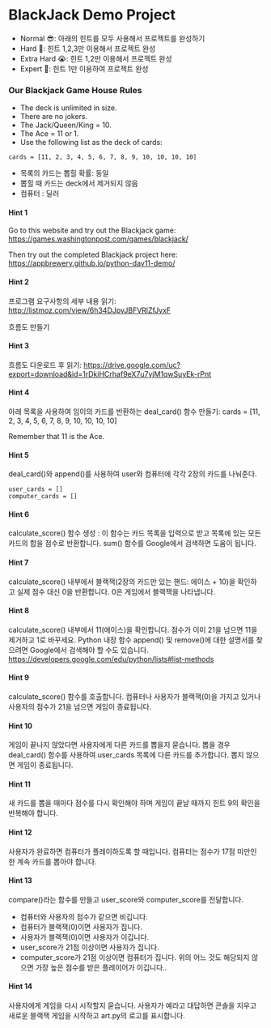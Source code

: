# BlackJack Demo Project

* Normal 😎: 아래의 힌트를 모두 사용해서 프로젝트를 완성하기
* Hard 🤔: 힌트 1,2,3만 이용해서 프로젝트 완성
* Extra Hard 😭: 힌트 1,2만 이용해서 프로젝트 완성
* Expert 🤯: 힌트 1만 이용하여 프로젝트 완성

### Our Blackjack Game House Rules
* The deck is unlimited in size.
* There are no jokers.
* The Jack/Queen/King = 10.
* The Ace = 11 or 1.
* Use the following list as the deck of cards:
```
cards = [11, 2, 3, 4, 5, 6, 7, 8, 9, 10, 10, 10, 10]
```
* 목록의 카드는 뽑힐 확률: 동일
* 뽑힐 때 카드는 deck에서 제거되지 않음
* 컴퓨터 : 딜러
 
#### Hint 1 
Go to this website and try out the Blackjack game:
https://games.washingtonpost.com/games/blackjack/


Then try out the completed Blackjack project here:
https://appbrewery.github.io/python-day11-demo/

#### Hint 2 
프로그램 요구사항의 세부 내용 읽기:
http://listmoz.com/view/6h34DJpvJBFVRlZfJvxF

흐름도 만들기

#### Hint 3 
흐름도 다운로드 후 읽기:
https://drive.google.com/uc?export=download&id=1rDkiHCrhaf9eX7u7yjM1qwSuyEk-rPnt

#### Hint 4 
아래 목록을 사용하여 임이의 카드를 반환하는 deal_card() 함수 만들기:
cards = [11, 2, 3, 4, 5, 6, 7, 8, 9, 10, 10, 10, 10]

Remember that 11 is the Ace.

#### Hint 5 
deal_card()와 append()를 사용하여 user와 컴퓨터에 각각 2장의 카드를 나눠준다.
```
user_cards = []
computer_cards = []
```

#### Hint 6 
calculate_score() 함수 생성 : 이 함수는 카드 목록을 입력으로 받고 목록에 있는 모든 카드의 합을 점수로 반환합니다. sum() 함수를 Google에서 검색하면 도움이 됩니다.

#### Hint 7 
calculate_score() 내부에서 블랙잭(2장의 카드만 있는 핸드: 에이스 + 10)을 확인하고 실제 점수 대신 0을 반환합니다. 0은 게임에서 블랙잭을 나타냅니다.

#### Hint 8 
calculate_score() 내부에서 11(에이스)을 확인합니다. 점수가 이미 21을 넘으면 11을 제거하고 1로 바꾸세요. Python 내장 함수 append() 및 remove()에 대한 설명서를 찾으려면 Google에서 검색해야 할 수도 있습니다.
https://developers.google.com/edu/python/lists#list-methods

#### Hint 9 
calculate_score() 함수를 호출합니다. 컴퓨터나 사용자가 블랙잭(0)을 가지고 있거나 사용자의 점수가 21을 넘으면 게임이 종료됩니다.

#### Hint 10 
게임이 끝나지 않았다면 사용자에게 다른 카드를 뽑을지 묻습니다. 뽑을 경우 deal_card() 함수를 사용하여 user_cards 목록에 다른 카드를 추가합니다. 뽑지 않으면 게임이 종료됩니다.

#### Hint 11 
새 카드를 뽑을 때마다 점수를 다시 확인해야 하며 게임이 끝날 때까지 힌트 9의 확인을 반복해야 합니다.

#### Hint 12 
사용자가 완료하면 컴퓨터가 플레이하도록 할 때입니다. 컴퓨터는 점수가 17점 미만인 한 계속 카드를 뽑아야 합니다.

#### Hint 13 
compare()라는 함수를 만들고 user_score와 computer_score를 전달합니다.
- 컴퓨터와 사용자의 점수가 같으면 비깁니다.
- 컴퓨터가 블랙잭(0)이면 사용자가 집니다.
- 사용자가 블랙잭(0)이면 사용자가 이깁니다.
- user_score가 21점 이상이면 사용자가 집니다.
- computer_score가 21점 이상이면 컴퓨터가 집니다.
위의 어느 것도 해당되지 않으면 가장 높은 점수를 받은 플레이어가 이깁니다..

#### Hint 14 
사용자에게 게임을 다시 시작할지 묻습니다. 사용자가 예라고 대답하면 콘솔을 지우고 새로운 블랙잭 게임을 시작하고 art.py의 로고를 표시합니다.
